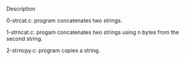 Description


0-strcat.c: program concatenates two strings.


1-strncat.c: progam concatenates two strings using n bytes from the second string.


2-strncpy.c: program copies a string.
